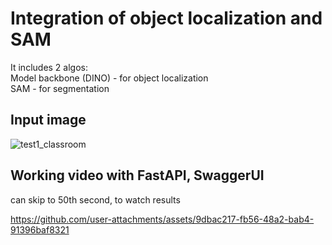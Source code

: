 # Integration of object localization and SAM 
It includes 2 algos: <br>
Model backbone (DINO) - for object localization <br>
SAM - for segmentation <br>

## Input image


![test1_classroom](https://github.com/user-attachments/assets/b7581e9f-8038-479a-97bf-ef4709616004)

## Working video with FastAPI, SwaggerUI <br>

can skip to 50th second, to watch results<br>

https://github.com/user-attachments/assets/9dbac217-fb56-48a2-bab4-91396baf8321








